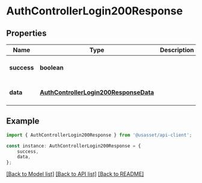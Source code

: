 # AuthControllerLogin200Response


## Properties

Name | Type | Description | Notes
------------ | ------------- | ------------- | -------------
**success** | **boolean** |  | [optional] [default to undefined]
**data** | [**AuthControllerLogin200ResponseData**](AuthControllerLogin200ResponseData.md) |  | [optional] [default to undefined]

## Example

```typescript
import { AuthControllerLogin200Response } from '@usasset/api-client';

const instance: AuthControllerLogin200Response = {
    success,
    data,
};
```

[[Back to Model list]](../README.md#documentation-for-models) [[Back to API list]](../README.md#documentation-for-api-endpoints) [[Back to README]](../README.md)
